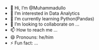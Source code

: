 - 👋 Hi, I’m @Muhammadullo
- 👀 I’m interested in Data Analytics
- 🌱 I’m currently learning Python(Pandas)
- 💞️ I’m looking to collaborate on ...
- 📫 How to reach me ...
- 😄 Pronouns: he/him
- ⚡ Fun fact: ...

<!---
Muhammadullo/Muhammadullo is a ✨ special ✨ repository because its `README.md` (this file) appears on your GitHub profile.
You can click the Preview link to take a look at your changes.
--->
